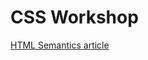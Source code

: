 # CSS Workshop

[HTML Semantics article](http://nicolasgallagher.com/about-html-semantics-front-end-architecture/)
